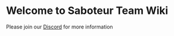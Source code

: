 # Welcome to Saboteur Team Wiki

Please join our [Discord](https://discord.gg/XfK4GA2) for more information